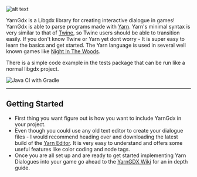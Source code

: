 ![alt text](https://github.com/kyperbelt/YarnGdx/blob/master/yarngdxlogo.png "Yarn GDX Logo")

YarnGdx is a Libgdx library for creating interactive dialogue in games! YarnGdx is able to parse programs made with [Yarn][1]. Yarn's minimal syntax is very similar to that of [Twine][2], so Twine users should be able to transition easily. If you don't know Twine or Yarn yet dont worry - It is super easy to learn the basics and get started. The Yarn language is used in several well known games like [Night In The Woods][20].

There is a simple code example in the tests package that can be run like a normal libgdx project.

![Java CI with Gradle](https://github.com/kyperbelt/YarnGdx/workflows/Java%20CI%20with%20Gradle/badge.svg?branch=vanilla)


---

## Getting Started
- First thing you want figure out is how you want to include YarnGdx in your project.
- Even though you could use any old text editor to create your dialogue files - I would recommend heading over and downloading the latest build of the [Yarn Editor][5]. It is very easy to understand and offers some useful features like color coding and node tags.
- Once you are all set up and are ready to get started implementing Yarn Dialogues into your game go ahead to the [YarnGDX Wiki][4] for an in depth guide. 









<!---  LINKS --->
[1]:https://github.com/infiniteammoinc/Yarn
[2]:http://twinery.org/
[3]:https://github.com/thesecretlab/YarnSpinner
[4]:https://github.com/kyperbelt/YarnGdx/wiki
[5]:https://github.com/InfiniteAmmoInc/Yarn#builds


<!--- NOTABLE GAMES --->
[20]:http://nightinthewoods.com/

<!---EXTERNALS --->
[100]:https://drive.google.com/uc?id=114-k45BfesuC3XKMTzRpbQ6YTK0N-Zek&export=download
[101]:https://drive.google.com/uc?id=1JbmVJ3-g-ajFihuHHG91ZuG_SBonek-6&export=download
